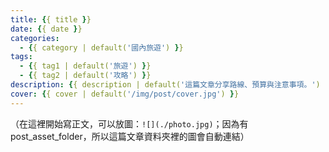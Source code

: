```yaml
---
title: {{ title }}
date: {{ date }}
categories:
  - {{ category | default('國內旅遊') }}
tags:
  - {{ tag1 | default('旅遊') }}
  - {{ tag2 | default('攻略') }}
description: {{ description | default('這篇文章分享路線、預算與注意事項。') }}
cover: {{ cover | default('/img/post/cover.jpg') }}
---
```

（在這裡開始寫正文，可以放圖：`![](./photo.jpg)`；因為有 post_asset_folder，所以這篇文章資料夾裡的圖會自動連結）
